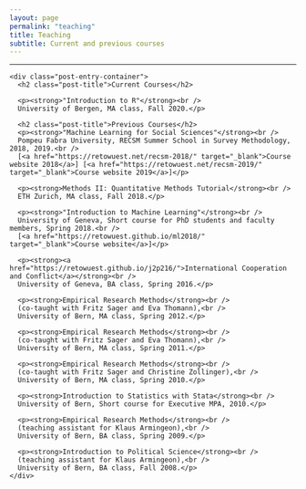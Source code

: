 ```yaml
---
layout: page
permalink: "teaching"
title: Teaching
subtitle: Current and previous courses
---
```


<hr />
<div class="posts-list">
  <article class="post-preview">

    <div class="post-entry-container">
      <h2 class="post-title">Current Courses</h2>

      <p><strong>"Introduction to R"</strong><br />
      University of Bergen, MA class, Fall 2020.</p>

      <h2 class="post-title">Previous Courses</h2>
      <p><strong>"Machine Learning for Social Sciences"</strong><br />
      Pompeu Fabra University, RECSM Summer School in Survey Methodology, 2018, 2019.<br />
      [<a href="https://retowuest.net/recsm-2018/" target="_blank">Course website 2018</a>] [<a href="https://retowuest.net/recsm-2019/" target="_blank">Course website 2019</a>]</p>

      <p><strong>Methods II: Quantitative Methods Tutorial</strong><br />
      ETH Zurich, MA class, Fall 2018.</p>

      <p><strong>"Introduction to Machine Learning"</strong><br />
      University of Geneva, Short course for PhD students and faculty members, Spring 2018.<br />
      [<a href="https://retowuest.github.io/ml2018/" target="_blank">Course website</a>]</p>

      <p><strong><a href="https://retowuest.github.io/j2p216/">International Cooperation and Conflict</a></strong><br />
      University of Geneva, BA class, Spring 2016.</p>

      <p><strong>Empirical Research Methods</strong><br />
      (co-taught with Fritz Sager and Eva Thomann),<br />
      University of Bern, MA class, Spring 2012.</p>

      <p><strong>Empirical Research Methods</strong><br />
      (co-taught with Fritz Sager and Eva Thomann),<br />
      University of Bern, MA class, Spring 2011.</p>

      <p><strong>Empirical Research Methods</strong><br />
      (co-taught with Fritz Sager and Christine Zollinger),<br />
      University of Bern, MA class, Spring 2010.</p>

      <p><strong>Introduction to Statistics with Stata</strong><br />
      University of Bern, Short course for Executive MPA, 2010.</p>

      <p><strong>Empirical Research Methods</strong><br />
      (teaching assistant for Klaus Armingeon),<br />
      University of Bern, BA class, Spring 2009.</p>

      <p><strong>Introduction to Political Science</strong><br />
      (teaching assistant for Klaus Armingeon),<br />
      University of Bern, BA class, Fall 2008.</p>
    </div>

  </article>
</div>
